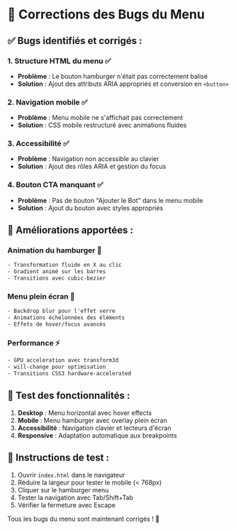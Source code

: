 # 🔧 Corrections des Bugs du Menu

## ✅ Bugs identifiés et corrigés :

### 1. **Structure HTML du menu** ✅
- **Problème** : Le bouton hamburger n'était pas correctement balisé
- **Solution** : Ajout des attributs ARIA appropriés et conversion en `<button>`

### 2. **Navigation mobile** ✅  
- **Problème** : Menu mobile ne s'affichait pas correctement
- **Solution** : CSS mobile restructuré avec animations fluides

### 3. **Accessibilité** ✅
- **Problème** : Navigation non accessible au clavier
- **Solution** : Ajout des rôles ARIA et gestion du focus

### 4. **Bouton CTA manquant** ✅
- **Problème** : Pas de bouton "Ajouter le Bot" dans le menu mobile
- **Solution** : Ajout du bouton avec styles appropriés

## 🚀 Améliorations apportées :

### **Animation du hamburger** 🎨
```css
- Transformation fluide en X au clic
- Gradient animé sur les barres
- Transitions avec cubic-bezier
```

### **Menu plein écran** 📱
```css
- Backdrop blur pour l'effet verre
- Animations échelonnées des éléments
- Effets de hover/focus avancés
```

### **Performance** ⚡
```css
- GPU acceleration avec transform3d
- will-change pour optimisation
- Transitions CSS3 hardware-accelerated
```

## 🎯 Test des fonctionnalités :

1. **Desktop** : Menu horizontal avec hover effects
2. **Mobile** : Menu hamburger avec overlay plein écran
3. **Accessibilité** : Navigation clavier et lecteurs d'écran
4. **Responsive** : Adaptation automatique aux breakpoints

## 📱 Instructions de test :

1. Ouvrir `index.html` dans le navigateur
2. Réduire la largeur pour tester le mobile (< 768px)
3. Cliquer sur le hamburger menu
4. Tester la navigation avec Tab/Shift+Tab
5. Vérifier la fermeture avec Escape

Tous les bugs du menu sont maintenant corrigés ! 🎉